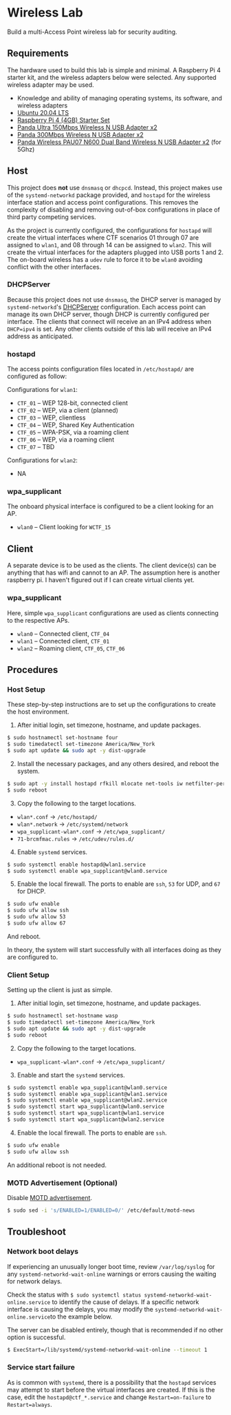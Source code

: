 # Wireless Lab
Build a multi-Access Point wireless lab for security auditing.

## Requirements
The hardware used to build this lab is simple and minimal. A Raspberry Pi 4 starter kit, and the wireless adapters below were selected. Any supported wireless adapter may be used.

  * Knowledge and ability of managing operating systems, its software, and wireless adapters
  * [Ubuntu 20.04 LTS](https://ubuntu.com/download/raspberry-pi)
  * [Raspberry Pi 4 (4GB) Starter Set](https://smile.amazon.com/gp/product/B0854QL9L2)
  * [Panda Ultra 150Mbps Wireless N USB Adapter x2](https://smile.amazon.com/gp/product/B00762YNMG)
  * [Panda 300Mbps Wireless N USB Adapter x2](https://smile.amazon.com/gp/product/B00EQT0YK2)
  * [Panda Wireless PAU07 N600 Dual Band Wireless N USB Adapter x2](https://smile.amazon.com/gp/product/B00U2SIS0O) (for 5Ghz)

## Host
This project does **not** use `dnsmasq` or `dhcpcd`. Instead, this project makes use of the `systemd-networkd` package provided, and `hostapd` for the wireless interface station and access point configurations. This removes the complexity of disabling and removing out-of-box configurations in place of third party competing services.

As the project is currently configured, the configurations for `hostapd` will create the virtual interfaces where CTF scenarios 01 through 07 are assigned to `wlan1`, and 08 through 14 can be assigned to `wlan2`. This will create the virtual interfaces for the adapters plugged into USB ports 1 and 2. The on-board wireless has a `udev` rule to force it to be `wlan0` avoiding conflict with the other interfaces.

### DHCPServer
Because this project does not use `dnsmasq`, the DHCP server is managed by `systemd-networkd`'s [DHCPServer](https://wiki.archlinux.org/index.php/Systemd-networkd#[DHCPServer]) configuration. Each access point can manage its own DHCP server, though DHCP is currently configured per interface. The clients that connect will receive an an IPv4 address when `DHCP=ipv4` is set. Any other clients outside of this lab will receive an IPv4 address as anticipated.

### hostapd
The access points configuration files located in `/etc/hostapd/` are configured as follow:

Configurations for `wlan1`:
 * `CTF_01` &ndash; WEP 128-bit, connected client
 * `CTF_02` &ndash; WEP, via a client (planned)
 * `CTF_03` &ndash; WEP, clientless
 * `CTF_04` &ndash; WEP, Shared Key Authentication
 * `CTF_05` &ndash; WPA-PSK, via a roaming client
 * `CTF_06` &ndash; WEP, via a roaming client
 * `CTF_07` &ndash; TBD

Configurations for `wlan2`:
 * NA

### wpa_supplicant
The onboard physical interface is configured to be a client looking for an AP.

 * `wlan0` &ndash; Client looking for `WCTF_15`

## Client
A separate device is to be used as the clients. The client device(s) can be anything that has wifi and cannot to an AP. The assumption here is another raspberry pi. I haven't figured out if I can create virtual clients yet.

### wpa_supplicant
Here, simple `wpa_supplicant` configurations are used as clients connecting to the respective APs.

* `wlan0` &ndash; Connected client, `CTF_04`
* `wlan1` &ndash; Connected client, `CTF_01`
* `wlan2` &ndash; Roaming client, `CTF_05`, `CTF_06`

## Procedures
### Host Setup
These step-by-step instructions are to set up the configurations to create the host environment.

1. After initial login, set timezone, hostname, and update packages.
```bash
$ sudo hostnamectl set-hostname four
$ sudo timedatectl set-timezone America/New_York
$ sudo apt update && sudo apt -y dist-upgrade
```

2. Install the necessary packages, and any others desired, and reboot the system.
```bash
$ sudo apt -y install hostapd rfkill mlocate net-tools iw netfilter-persistent iptables-persistent
$ sudo reboot
```

3. Copy the following to the target locations.

* `wlan*.conf` &rarr; `/etc/hostapd/`
* `wlan*.network` &rarr; `/etc/systemd/network`
* `wpa_supplicant-wlan*.conf` &rarr; `/etc/wpa_supplicant/`
* `71-brcmfmac.rules` &rarr; `/etc/udev/rules.d/`

4. Enable `systemd` services.
```bash
$ sudo systemctl enable hostapd@wlan1.service
$ sudo systemctl enable wpa_supplicant@wlan0.service
```

5. Enable the local firewall. The ports to enable are `ssh`, `53` for UDP, and `67` for DHCP.
```bash
$ sudo ufw enable
$ sudo ufw allow ssh
$ sudo ufw allow 53
$ sudo ufw allow 67
```

And reboot.

In theory, the system will start successfully with all interfaces doing as they are configured to.

### Client Setup
Setting up the client is just as simple.

1. After initial login, set timezone, hostname, and update packages.
```bash
$ sudo hostnamectl set-hostname wasp
$ sudo timedatectl set-timezone America/New_York
$ sudo apt update && sudo apt -y dist-upgrade
$ sudo reboot
```

2. Copy the following to the target locations.

* `wpa_supplicant-wlan*.conf` &rarr; `/etc/wpa_supplicant/`

3. Enable and start the `systemd` services.
```bash
$ sudo systemctl enable wpa_supplicant@wlan0.service
$ sudo systemctl enable wpa_supplicant@wlan1.service
$ sudo systemctl enable wpa_supplicant@wlan2.service
$ sudo systemctl start wpa_supplicant@wlan0.service
$ sudo systemctl start wpa_supplicant@wlan1.service
$ sudo systemctl start wpa_supplicant@wlan2.service
```

4. Enable the local firewall. The ports to enable are `ssh`.
```bash
$ sudo ufw enable
$ sudo ufw allow ssh
```

An additional reboot is not needed.

### MOTD Advertisement (Optional)
Disable [MOTD advertisement](https://bugs.launchpad.net/ubuntu/+source/base-files/+bug/1701068).
```bash
$ sudo sed -i 's/ENABLED=1/ENABLED=0/' /etc/default/motd-news
```

## Troubleshoot
### Network boot delays
If experiencing an unusually longer boot time, review `/var/log/syslog` for any `systemd-networkd-wait-online` warnings or errors causing the waiting for network delays.

Check the status with `$ sudo systemctl status systemd-networkd-wait-online.service` to identify the cause of delays. If a specific network interface is causing the delays, you may modify the `systemd-networkd-wait-online.service`to the example below.

The server can be disabled entirely, though that is recommended if no other option is successful.

```bash
$ ExecStart=/lib/systemd/systemd-networkd-wait-online --timeout 1
```

### Service start failure
As is common with `systemd`, there is a possibility that the `hostapd` services may attempt to start before the virtual interfaces are created. If this is the case, edit the `hostapd@ctf_*.service` and change `Restart=on-failure` to `Restart=always`.

